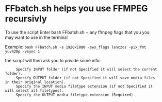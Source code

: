 # FFbatch.sh helps you use FFMPEG recursivly 
    
To use the script Enter bash FFbatsh.sh + any ffmpeg flags that you you may want to use in the terminal
    
Example: `bash FFbatch.sh -s 1920x1080 -sws_flags lanczos -pix_fmt yuv420p -vsync 1`

  the script will then ask you to privide some info:
  
         Specify INPUT folder (if not Specified it will select the current folder).
         Specify OUTPUT folder (if not Specified it will save media files in their original location).
         Specify the INPUT media filetype extension (if not Specified it will select all filetypes).
         Specify the OUTPUT media filetype extension (Required).
